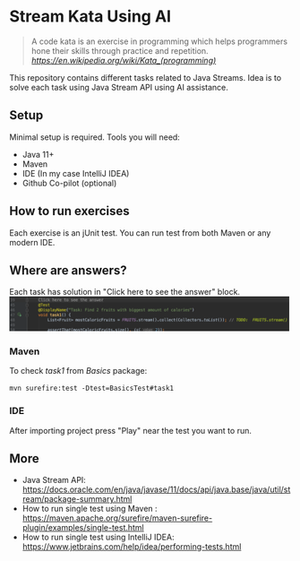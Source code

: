 # Stream Kata Using AI

> A code kata is an exercise in programming which helps programmers hone their skills through practice and repetition.
> <cite>https://en.wikipedia.org/wiki/Kata_(programming)</cite>

This repository contains different tasks related to Java Streams. Idea is to solve each task using Java Stream API using AI assistance.


## Setup
Minimal setup is required. Tools you will need:
 - Java 11+ 
 - Maven
 - IDE (In my case IntelliJ IDEA)
 - Github Co-pilot (optional)
 
## How to run exercises
Each exercise is an jUnit test. 
You can run test from both Maven or any modern IDE. 

## Where are answers?
Each task has solution in "Click here to see the answer" block.
<img src="https://github.com/HubertWo/java-stream-kata/blob/master/img/solution.png?raw=true" width="500px">



### Maven
To check *task1* from *Basics* package:
```
mvn surefire:test -Dtest=BasicsTest#task1
```

### IDE
After importing project press "Play" near the test you want to run.

## More
- Java Stream API: https://docs.oracle.com/en/java/javase/11/docs/api/java.base/java/util/stream/package-summary.html
- How to run single test using Maven : https://maven.apache.org/surefire/maven-surefire-plugin/examples/single-test.html
- How to run single test using IntelliJ IDEA: https://www.jetbrains.com/help/idea/performing-tests.html 
